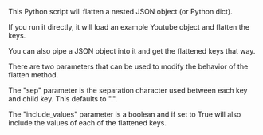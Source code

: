 This Python script will flatten a nested JSON object (or Python dict).

If you run it directly, it will load an example Youtube object and flatten the keys.

You can also pipe a JSON object into it and get the flattened keys that way.

There are two parameters that can be used to modify the behavior of the flatten method.

The "sep" parameter is the separation character used between each key and child key. This
defaults to ".". 

The "include_values" parameter is a boolean and if set to True will also include the values
of each of the flattened keys.
